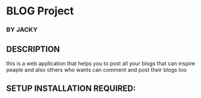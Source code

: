 # BLOG Project
### BY **JACKY**
## DESCRIPTION
this is a web application that helps you to post all your blogs that can inspire peaple and also others who wants can comment and post their blogs too

## SETUP INSTALLATION REQUIRED:

